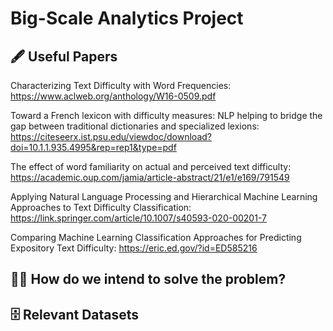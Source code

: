 # Big-Scale Analytics Project
## 🖋 Useful Papers 

Characterizing Text Difficulty with Word Frequencies: https://www.aclweb.org/anthology/W16-0509.pdf

Toward a French lexicon with difficulty measures: NLP helping to bridge the gap between traditional dictionaries and specialized lexions: https://citeseerx.ist.psu.edu/viewdoc/download?doi=10.1.1.935.4995&rep=rep1&type=pdf

The effect of word familiarity on actual and perceived text difficulty: https://academic.oup.com/jamia/article-abstract/21/e1/e169/791549

Applying Natural Language Processing and Hierarchical Machine Learning Approaches to Text Difficulty Classification: https://link.springer.com/article/10.1007/s40593-020-00201-7

Comparing Machine Learning Classification Approaches for Predicting Expository Text Difficulty: https://eric.ed.gov/?id=ED585216


## 👩‍💻 How do we intend to solve the problem?

## 🗄 Relevant Datasets
